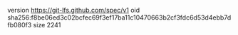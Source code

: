version https://git-lfs.github.com/spec/v1
oid sha256:f8be06ed3c02bcfec69f3ef17ba11c10470663b2cf3fdc6d53d4ebb7dfb080f3
size 2241
